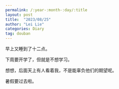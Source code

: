```yaml
---
permalink: /:year-:month-:day/:title
layout: post
title:  "2023/08/25"
author: "Lei Lie"
categories: Diary
tag: douban
---
```


早上又睡到了十二点。

下周要开学了，但就是不想学习。

想想，后面天上有人看着我，不是能辜负他们的期望呢。

暑假要过去啦。